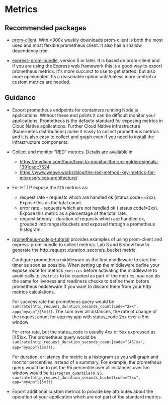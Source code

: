 # Metrics

## Recommended packages

* [prom-client](https://www.npmjs.com/package/prom-client). With >300k weekly downloads
  prom-client is both the most used and most flexible prometheus client. It also has
  a shallow dependency tree.
  
* [express-prom-bundle](https://www.npmjs.com/package/express-prom-bundle), version 5
  or later. It is based on prom-client and if you are using the Express web
  framework this is a good way to export prometheus metrics. It's more succinct
  to use to get started, but also more opinionated. Its a reasonable option
  until/unless more control or custom metrics are needed.

## Guidance

* Export prometheus endpoints for containers running Node.js applications. Without
  these end points it can be difficult monitor your applications. Prometheus is
  the defacto standard for exposing metrics in Cloud Native applications. Further
  Cloud Native infrastructure (Kubernetes distributions) make it easily to collect
  prometheus metrics and it is also easy to collect and graph even if you need
  to install the infrastructure components.

* Collect and monitor "RED" metrics. Details are available in 
  * https://medium.com/faun/how-to-monitor-the-sre-golden-signals-1391cadc7524
  * https://www.weave.works/blog/the-red-method-key-metrics-for-microservices-architecture/

* For HTTP expose the `RED` metrics as:
  - request rate - requests which are handled ok (status code==2xx). Expose this as the total 
    count. 
  - error rate - requests which are not handled ok ( status code!=2xx). Expose this metric
    as a percentage of the total rate.
  - request latency - duration of requests which are handled ok, grouped into ranges/buckets and
    exposed through a prometheus histogram.

* [prometheus-nodejs-tutorial](https://github.com/csantanapr/prometheus-nodejs-tutorial) provides
  examples of using prom-client and express-prom-bundle to collect metrics. Lab 3 and 6 
  show how to generate the http_request_duration_seconds_bucket metric. 
  
  Configure prometheus middleware as the first middleware to start the timer as soon as possible.
  When setting up the middleware define your expose route for metrics `/metrics` before activating the middleware
  to avoid calls to `/metrics` to be counted as part of the metrics, you can do the same for 
  liveness and readiness checks to define them before prometheus middleware if you want to discard them from your
  http metrics calculations. 
  
  
  For success rate the prometheus query would be
  `sum(rate(http_request_duration_seconds_count{code="2xx", app="myapp"}[5m]))`.
  The sum over all instances, the rate of change of the request count for app 
  my app with status_code 2xx over a 5m window

  For error rate, but the status_code is usually 4xx or 5xx expressed as [45]xx. The 
  prometheus query would be `sum(rate(http_request_duration_seconds_count{code="[45]xx", app="myapp"}[5m]))`.

  For duration, or latency the metric is a histogram so you will graph and
  monitor percentiles instead of a summary. For example, the prometheus query would be
  to get the 95 percentile over all instances over 5m window would be
  `histogram_quantile(0.95, sum(rate(http_request_duration_seconds_bucket{code="2xx", app="myapp"}[5m]))`

* Export additional custom metrics to provide key attributes about the operation of
  your application which are not part of the standard metrics.


